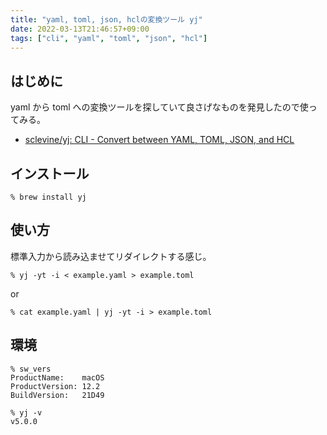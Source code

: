 ```yaml
---
title: "yaml, toml, json, hclの変換ツール yj"
date: 2022-03-13T21:46:57+09:00
tags: ["cli", "yaml", "toml", "json", "hcl"]
---
```


## はじめに


yaml から toml への変換ツールを探していて良さげなものを発見したので使ってみる。

- [sclevine/yj: CLI - Convert between YAML, TOML, JSON, and HCL](https://github.com/sclevine/yj)

## インストール

```console
% brew install yj
```

## 使い方

標準入力から読み込ませてリダイレクトする感じ。

```console
% yj -yt -i < example.yaml > example.toml
```
or 

```console
% cat example.yaml | yj -yt -i > example.toml
```

## 環境

```console
% sw_vers
ProductName:    macOS
ProductVersion: 12.2
BuildVersion:   21D49

% yj -v
v5.0.0
```
